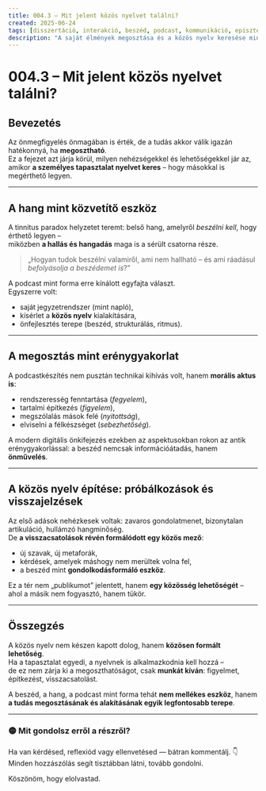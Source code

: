 ```yaml
---
title: 004.3 – Mit jelent közös nyelvet találni?
created: 2025-06-24
tags: [disszertáció, interakció, beszéd, podcast, kommunikáció, episztemológia]
description: "A saját élmények megosztása és a közös nyelv keresése mint episztemikus kihívás és lehetőség."
---
```


# 004.3 – Mit jelent közös nyelvet találni?

## Bevezetés

Az önmegfigyelés önmagában is érték, de a tudás akkor válik igazán hatékonnyá, ha **megosztható**.  
Ez a fejezet azt járja körül, milyen nehézségekkel és lehetőségekkel jár az, amikor **a személyes tapasztalat nyelvet keres** – hogy másokkal is megérthető legyen.

---

## A hang mint közvetítő eszköz

A tinnitus paradox helyzetet teremt: belső hang, amelyről *beszélni kell*, hogy érthető legyen –  
miközben **a hallás és hangadás** maga is a sérült csatorna része.

> „Hogyan tudok beszélni valamiről, ami nem hallható – és ami ráadásul *befolyásolja a beszédemet is*?”

A podcast mint forma erre kínálott egyfajta választ.  
Egyszerre volt:
- saját jegyzetrendszer (mint napló),
- kísérlet a **közös nyelv** kialakítására,
- önfejlesztés terepe (beszéd, strukturálás, ritmus).

---

## A megosztás mint erénygyakorlat

A podcastkészítés nem pusztán technikai kihívás volt, hanem **morális aktus is**:
- rendszeresség fenntartása (*fegyelem*),
- tartalmi építkezés (*figyelem*),
- megszólalás mások felé (*nyitottság*),
- elviselni a félkészséget (*sebezhetőség*).

A modern digitális önkifejezés ezekben az aspektusokban rokon az antik erénygyakorlással:
a beszéd nemcsak információátadás, hanem **önművelés**.

---

## A közös nyelv építése: próbálkozások és visszajelzések

Az első adások nehézkesek voltak: zavaros gondolatmenet, bizonytalan artikuláció, hullámzó hangminőség.  
De **a visszacsatolások révén formálódott egy közös mező**:
- új szavak, új metaforák,
- kérdések, amelyek máshogy nem merültek volna fel,
- a beszéd mint **gondolkodásformáló eszköz**.

Ez a tér nem „publikumot” jelentett, hanem **egy közösség lehetőségét** – ahol a másik nem fogyasztó, hanem tükör.

---

## Összegzés

A közös nyelv nem készen kapott dolog, hanem **közösen formált lehetőség**.  
Ha a tapasztalat egyedi, a nyelvnek is alkalmazkodnia kell hozzá –  
de ez nem zárja ki a megoszthatóságot, csak **munkát kíván**: figyelmet, építkezést, visszacsatolást.

A beszéd, a hang, a podcast mint forma tehát **nem mellékes eszköz**, hanem **a tudás megosztásának és alakításának egyik legfontosabb terepe**.

---

### 🟡 Mit gondolsz erről a részről?

Ha van kérdésed, reflexiód vagy ellenvetésed — bátran kommentálj. 👇  
Minden hozzászólás segít tisztábban látni, tovább gondolni.

Köszönöm, hogy elolvastad.

